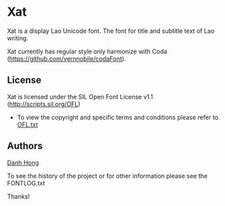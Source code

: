 ﻿Xat
======================


Xat is a display Lao Unicode font. The font for title and subtitle text of Lao writing.

Xat currently has regular style only harmonize with Coda (<https://github.com/vernnobile/codaFont>).

## License


Xat is licensed under the SIL Open Font License v1.1 (<http://scripts.sil.org/OFL>)


- To view the copyright and specific terms and conditions please refer to [OFL.txt](https://github.com/khmertype/Xat/blob/master/OFL.txt)




## Authors

[Danh Hong](http://www.khmertype.org)

To see the history of the project or for other information please see the FONTLOG.txt 



Thanks!
